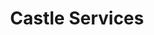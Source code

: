 ---
title: "Castle Services"
address: "Castle Services, Drumbougher, Newtonbutler, Fermanagh"
tel: "+44 (0)28 6773 8148"
county: "Fermanagh"
category: "Coarse Angling"
type: "Content"
lat: "54.1820182800293"
lng: "-7.360599040985107"
---